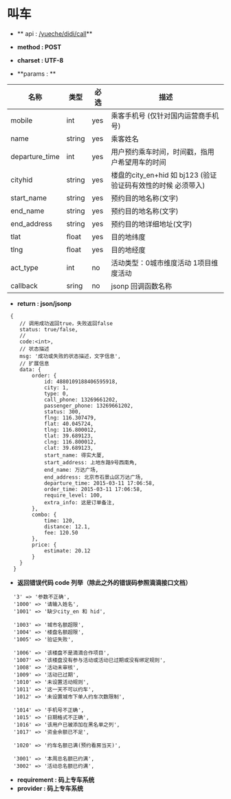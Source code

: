 
# 叫车

* ** api : [ /yueche/didi/call]( /yueche/didi/call)** 

* **method : POST**

* **charset : UTF-8**

* **params : **

| 名称|类型| 必选 | 描述|
| -- | -- | -- | -- |
|mobile|int|yes| 乘客手机号 (仅针对国内运营商手机号) |
|name |string|yes| 乘客姓名|
|departure_time|int|yes|用户预约乘车时间，时间戳，指用户希望用车的时间|
|cityhid|string|yes|楼盘的city_en+hid 如 bj123 (验证验证码有效性的时候 必须带入)|
|start_name|string|yes|预约目的地名称(文字)|
|end_name|string|yes|预约目的地名称(文字)|
|end_address|string|yes|预约目的地详细地址(文字)|
|tlat|float|yes|目的地纬度|
|tlng|float|yes|目的地经度|
| act_type | int | no | 活动类型：0城市维度活动 1项目维度活动|
| callback | sring | no | jsonp 回调函数名称 |

* **return : json/jsonp**

```
 {
    // 调⽤成功返回true，失败返回false
    status: true/false,
    //
    code:<int>,
    // 状态描述
    msg: '成功或失败的状态描述，⽂字信息',
    // 扩展信息
    data: {
        order: {
            id: 4880109188406595918,
            city: 1,
            type: 0,
            call_phone: 13269661202,
            passenger_phone: 13269661202,
            status: 300,
            flng: 116.307479,
            flat: 40.045724,
            tlng: 116.800012,
            tlat: 39.689123,
            clng: 116.800012,
            clat: 39.689123,
            start_name: 得实大厦,
            start_address: 上地东路9号西南角,
            end_name: 万达广场,
            end_address: 北京市石景山区万达广场,
            departure_time: 2015-03-11 17:06:58,
            order_time: 2015-03-11 17:06:58,
            require_level: 100,
            extra_info: 这是订单备注,
        },
        combo: {
            time: 120,
            distance: 12.1,
            fee: 120.50
        },
        price: {
            estimate: 20.12
        }
    }
  }
```
* **返回错误代码 code 列举（除此之外的错误码参照滴滴接口文档）**

```
  '3' => '参数不正确',
  '1000' => '请输入姓名',
  '1001' => '缺少city_en 和 hid',

  '1003' => '城市名额超限',
  '1004' => '楼盘名额超限',
  '1005' => '验证失败',

  '1006' => '该楼盘不是滴滴合作项目',
  '1007' => '该楼盘没有参与活动或活动已过期或没有绑定规则',
  '1008' => '活动未审核',
  '1009' => '活动已过期',
  '1010' => '未设置活动规则',
  '1011' => '这一天不可以约车',
  '1012' => '未设置城市下单人约车次数限制',

  '1014' => '手机号不正确',
  '1015' => '日期格式不正确',
  '1016' => '该用户已被添加在黑名单之列',
  '1017' => '资金余额已不足',

  '1020' => '约车名额已满(预约看房当天)',

  '3001' => '本周总名额已约满',
  '3002' => '活动总名额已约满',

```


* **requirement : 码上专车系统**
* **provider : 码上专车系统**
